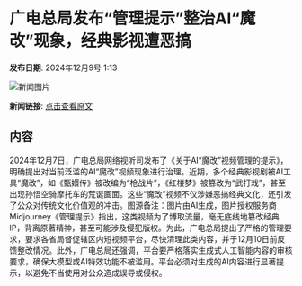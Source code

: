 # 广电总局发布“管理提示”整治AI“魔改”现象，经典影视遭恶搞

**发布日期**: 2024年12月9号 1:13

![新闻图片](https://pic.chinaz.com/picmap/thumb/202305091633082893_1.jpg)

**新闻链接**: [点击查看原文](https://www.aibase.com/zh/news/13762)

## 内容

2024年12月7日，广电总局网络视听司发布了《关于AI“魔改”视频管理的提示》，明确提出对当前泛滥的AI“魔改”视频现象进行治理。近期，多个经典影视剧被AI工具“魔改”，如《甄嬛传》被改编为“枪战片”，《红楼梦》被篡改为“武打戏”，甚至出现孙悟空骑摩托车的荒诞画面。这些“魔改”视频不仅涉嫌恶搞经典文化，还引发了公众对传统文化价值观的冲击。图源备注：图片由AI生成，图片授权服务商Midjourney《管理提示》指出，这类视频为了博取流量，毫无底线地篡改经典IP，背离原著精神，甚至可能涉及侵犯版权。为此，广电总局提出了严格的管理要求，要求各省局督促辖区内短视频平台，尽快清理此类内容，并于12月10日前反馈整改情况。此外，广电总局还强调，平台要严格落实生成式人工智能内容的审核要求，确保大模型或AI特效功能不被滥用。平台必须对生成的AI内容进行显著提示，以避免不当使用对公众造成误导或侵权。
